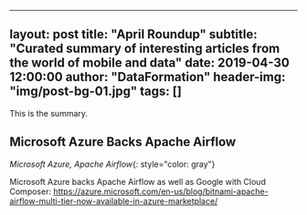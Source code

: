 
---
layout:     post
title:      "April Roundup"
subtitle:   "Curated summary of interesting articles from the world of mobile and data"
date:       2019-04-30 12:00:00
author:     "DataFormation"
header-img: "img/post-bg-01.jpg"
tags: []
---

This is the summary.


<h2 class="section-heading">Microsoft Azure Backs Apache Airflow</h2>

*Microsoft Azure, Apache Airflow*{: style="color: gray"}


Microsoft Azure backs Apache Airflow as well as Google with Cloud Composer:
https://azure.microsoft.com/en-us/blog/bitnami-apache-airflow-multi-tier-now-available-in-azure-marketplace/



<!--<a href="#">-->
<!-- <img src="{{ site.baseurl }}/img/post-sample-image.jpg" alt="Post Sample Image"> -->
<!--</a>-->
<!--<span class="caption text-muted">To go places and do things that have never been done before – that’s what living is all about.</span>-->

